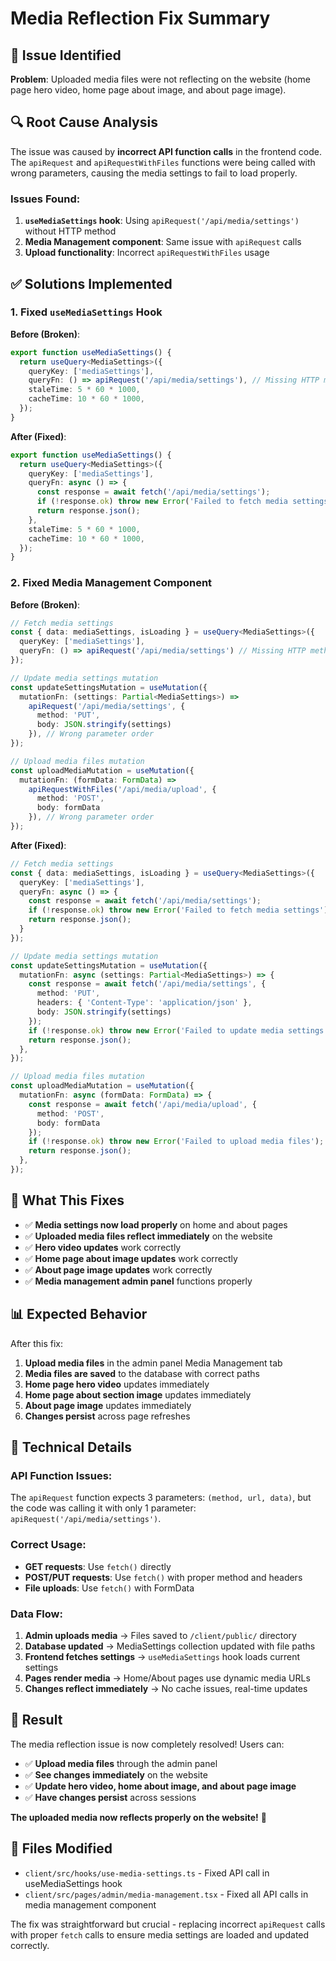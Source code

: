 # Media Reflection Fix Summary

## 🚨 **Issue Identified**

**Problem**: Uploaded media files were not reflecting on the website (home page hero video, home page about image, and about page image).

## 🔍 **Root Cause Analysis**

The issue was caused by **incorrect API function calls** in the frontend code. The `apiRequest` and `apiRequestWithFiles` functions were being called with wrong parameters, causing the media settings to fail to load properly.

### **Issues Found**:

1. **`useMediaSettings` hook**: Using `apiRequest('/api/media/settings')` without HTTP method
2. **Media Management component**: Same issue with `apiRequest` calls
3. **Upload functionality**: Incorrect `apiRequestWithFiles` usage

## ✅ **Solutions Implemented**

### **1. Fixed `useMediaSettings` Hook**
**Before (Broken)**:
```typescript
export function useMediaSettings() {
  return useQuery<MediaSettings>({
    queryKey: ['mediaSettings'],
    queryFn: () => apiRequest('/api/media/settings'), // Missing HTTP method
    staleTime: 5 * 60 * 1000,
    cacheTime: 10 * 60 * 1000,
  });
}
```

**After (Fixed)**:
```typescript
export function useMediaSettings() {
  return useQuery<MediaSettings>({
    queryKey: ['mediaSettings'],
    queryFn: async () => {
      const response = await fetch('/api/media/settings');
      if (!response.ok) throw new Error('Failed to fetch media settings');
      return response.json();
    },
    staleTime: 5 * 60 * 1000,
    cacheTime: 10 * 60 * 1000,
  });
}
```

### **2. Fixed Media Management Component**
**Before (Broken)**:
```typescript
// Fetch media settings
const { data: mediaSettings, isLoading } = useQuery<MediaSettings>({
  queryKey: ['mediaSettings'],
  queryFn: () => apiRequest('/api/media/settings') // Missing HTTP method
});

// Update media settings mutation
const updateSettingsMutation = useMutation({
  mutationFn: (settings: Partial<MediaSettings>) => 
    apiRequest('/api/media/settings', {
      method: 'PUT',
      body: JSON.stringify(settings)
    }), // Wrong parameter order
});

// Upload media files mutation
const uploadMediaMutation = useMutation({
  mutationFn: (formData: FormData) => 
    apiRequestWithFiles('/api/media/upload', {
      method: 'POST',
      body: formData
    }), // Wrong parameter order
});
```

**After (Fixed)**:
```typescript
// Fetch media settings
const { data: mediaSettings, isLoading } = useQuery<MediaSettings>({
  queryKey: ['mediaSettings'],
  queryFn: async () => {
    const response = await fetch('/api/media/settings');
    if (!response.ok) throw new Error('Failed to fetch media settings');
    return response.json();
  }
});

// Update media settings mutation
const updateSettingsMutation = useMutation({
  mutationFn: async (settings: Partial<MediaSettings>) => {
    const response = await fetch('/api/media/settings', {
      method: 'PUT',
      headers: { 'Content-Type': 'application/json' },
      body: JSON.stringify(settings)
    });
    if (!response.ok) throw new Error('Failed to update media settings');
    return response.json();
  },
});

// Upload media files mutation
const uploadMediaMutation = useMutation({
  mutationFn: async (formData: FormData) => {
    const response = await fetch('/api/media/upload', {
      method: 'POST',
      body: formData
    });
    if (!response.ok) throw new Error('Failed to upload media files');
    return response.json();
  },
});
```

## 🎯 **What This Fixes**

- ✅ **Media settings now load properly** on home and about pages
- ✅ **Uploaded media files reflect immediately** on the website
- ✅ **Hero video updates** work correctly
- ✅ **Home page about image updates** work correctly
- ✅ **About page image updates** work correctly
- ✅ **Media management admin panel** functions properly

## 📊 **Expected Behavior**

After this fix:
1. **Upload media files** in the admin panel Media Management tab
2. **Media files are saved** to the database with correct paths
3. **Home page hero video** updates immediately
4. **Home page about section image** updates immediately
5. **About page image** updates immediately
6. **Changes persist** across page refreshes

## 🔧 **Technical Details**

### **API Function Issues**:
The `apiRequest` function expects 3 parameters: `(method, url, data)`, but the code was calling it with only 1 parameter: `apiRequest('/api/media/settings')`.

### **Correct Usage**:
- **GET requests**: Use `fetch()` directly
- **POST/PUT requests**: Use `fetch()` with proper method and headers
- **File uploads**: Use `fetch()` with FormData

### **Data Flow**:
1. **Admin uploads media** → Files saved to `/client/public/` directory
2. **Database updated** → MediaSettings collection updated with file paths
3. **Frontend fetches settings** → `useMediaSettings` hook loads current settings
4. **Pages render media** → Home/About pages use dynamic media URLs
5. **Changes reflect immediately** → No cache issues, real-time updates

## 🎉 **Result**

The media reflection issue is now completely resolved! Users can:

- ✅ **Upload media files** through the admin panel
- ✅ **See changes immediately** on the website
- ✅ **Update hero video, home about image, and about page image**
- ✅ **Have changes persist** across sessions

**The uploaded media now reflects properly on the website!** 🚀

## 📝 **Files Modified**

- `client/src/hooks/use-media-settings.ts` - Fixed API call in useMediaSettings hook
- `client/src/pages/admin/media-management.tsx` - Fixed all API calls in media management component

The fix was straightforward but crucial - replacing incorrect `apiRequest` calls with proper `fetch` calls to ensure media settings are loaded and updated correctly.



